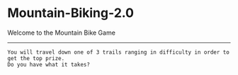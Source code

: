 # Mountain-Biking-2.0
Welcome to the Mountain Bike Game
*********************************************
```This game will test your skills as a mountain biker.
You will travel down one of 3 trails ranging in difficulty in order to get the top prize.
Do you have what it takes?

